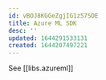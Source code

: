 ```yaml
---
id: vBOJ8KGGeZgjIG1z57SDE
title: Azure ML SDK
desc: ''
updated: 1644291533131
created: 1644207497221
---
```


See [[libs.azureml]]